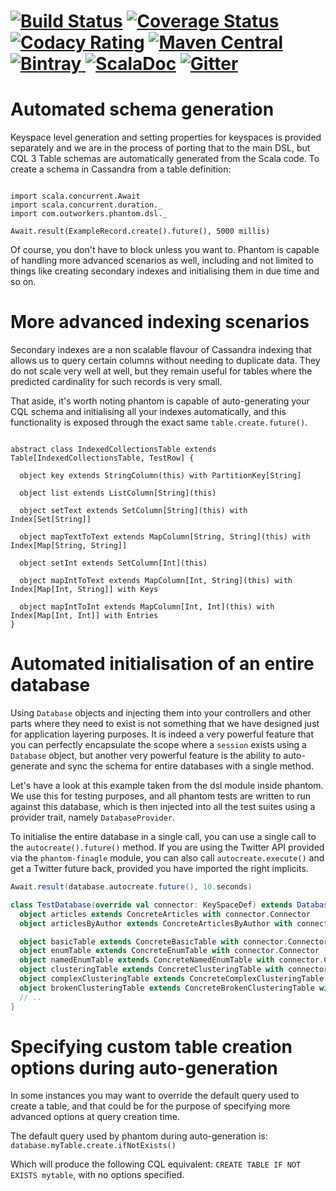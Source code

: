 [![Build Status](https://travis-ci.org/outworkers/phantom.svg?branch=develop)](https://travis-ci.org/outworkers/phantom?branch=develop) [![Coverage Status](https://coveralls.io/repos/github/outworkers/phantom/badge.svg?branch=develop)](https://coveralls.io/github/outworkers/phantom?branch=develop)  [![Codacy Rating](https://api.codacy.com/project/badge/grade/25bee222a7d142ff8151e6ceb39151b4)](https://www.codacy.com/app/flavian/phantom_2) [![Maven Central](https://maven-badges.herokuapp.com/maven-central/com.outworkers/phantom-dsl_2.11/badge.svg)](https://maven-badges.herokuapp.com/maven-central/com.outworkers/phantom-dsl_2.11) [![Bintray](https://api.bintray.com/packages/outworkers/oss-releases/phantom-dsl/images/download.svg) ](https://bintray.com/outworkers/oss-releases/phantom-dsl/_latestVersion) [![ScalaDoc](http://javadoc-badge.appspot.com/com.outworkers/phantom-dsl_2.11.svg?label=scaladoc)](http://javadoc-badge.appspot.com/com.outworkers/phantom-dsl_2.11) [![Gitter](https://badges.gitter.im/Join%20Chat.svg)](https://gitter.im/outworkers/phantom?utm_source=badge&utm_medium=badge&utm_campaign=pr-badge&utm_content=badge)
======================================
<a id="automated-schema-generation">Automated schema generation</a>
===================================================================

Keyspace level generation and setting properties for keyspaces is provided separately and we are in the process of porting that to the main DSL, but CQL 3 Table schemas are automatically generated from the Scala code. To create a schema in Cassandra from a table definition:

```tut:silent

import scala.concurrent.Await
import scala.concurrent.duration._
import com.outworkers.phantom.dsl._

Await.result(ExampleRecord.create().future(), 5000 millis)
```

Of course, you don't have to block unless you want to. Phantom is capable of handling more advanced scenarios as well, including and not limited to things like creating secondary indexes and initialising them in due time and so on.


More advanced indexing scenarios
================================

Secondary indexes are a non scalable flavour of Cassandra indexing that allows us to query certain columns without needing to duplicate data. They do not scale very well at well, but they remain useful for tables where the predicted cardinality for such records is very small.

That aside, it's worth noting phantom is capable of auto-generating your CQL schema and initialising all your indexes automatically, and this functionality is exposed through the exact same `table.create.future()`.

```tut:silent

abstract class IndexedCollectionsTable extends Table[IndexedCollectionsTable, TestRow] {

  object key extends StringColumn(this) with PartitionKey[String]

  object list extends ListColumn[String](this)

  object setText extends SetColumn[String](this) with Index[Set[String]]

  object mapTextToText extends MapColumn[String, String](this) with Index[Map[String, String]]

  object setInt extends SetColumn[Int](this)

  object mapIntToText extends MapColumn[Int, String](this) with Index[Map[Int, String]] with Keys

  object mapIntToInt extends MapColumn[Int, Int](this) with Index[Map[Int, Int]] with Entries
}
```

Automated initialisation of an entire database
=============================================

Using `Database` objects and injecting them into your controllers and other parts where they need to exist is not something that we have designed just for application layering purposes. It is indeed a very powerful feature that you can perfectly encapsulate the scope where a `session` exists using a `Database` object, but another very powerful feature is the ability to auto-generate and sync the schema for entire databases with a single method.

Let's have a look at this example taken from the dsl module inside phantom. We use this for testing purposes, and all phantom tests are written to run against this database, which is then injected into all the test suites using a provider trait, namely `DatabaseProvider`.

To initialise the entire database in a single call, you can use a single call to the `autocreate().future()` method. If you are using the Twitter API provided via the `phantom-finagle` module, you can also call `autocreate.execute()` and get a Twitter future back, provided you have imported the right implicits.

```scala
Await.result(database.autocreate.future(), 10.seconds)
```

```scala
class TestDatabase(override val connector: KeySpaceDef) extends DatabaseImpl(connector) {
  object articles extends ConcreteArticles with connector.Connector
  object articlesByAuthor extends ConcreteArticlesByAuthor with connector.Connector

  object basicTable extends ConcreteBasicTable with connector.Connector
  object enumTable extends ConcreteEnumTable with connector.Connector
  object namedEnumTable extends ConcreteNamedEnumTable with connector.Connector
  object clusteringTable extends ConcreteClusteringTable with connector.Connector
  object complexClusteringTable extends ConcreteComplexClusteringTable with connector.Connector
  object brokenClusteringTable extends ConcreteBrokenClusteringTable with connector.Connector
  // ..
}
```

Specifying custom table creation options during auto-generation
==================================================================

In some instances you may want to override the default query used to create a table, and that could be for the purpose of specifying more advanced options at query creation time.

The default query used by phantom during auto-generation is: `database.myTable.create.ifNotExists()`

Which will produce the following CQL equivalent: `CREATE TABLE IF NOT EXISTS mytable`, with no options specified.

